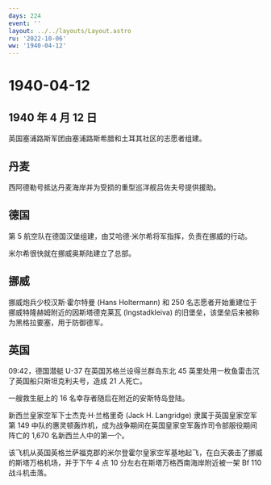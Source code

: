 ```yaml
---
days: 224
event: ''
layout: ../../layouts/Layout.astro
ru: '2022-10-06'
ww: '1940-04-12'
---
```


# 1940-04-12

## 1940 年 4 月 12 日

英国塞浦路斯军团由塞浦路斯希腊和土耳其社区的志愿者组建。

## 丹麦

西阿德勒号抵达丹麦海岸并为受损的重型巡洋舰吕佐夫号提供援助。

## 德国

第 5 航空队在德国汉堡组建，由艾哈德·米尔希将军指挥，负责在挪威的行动。

米尔希很快就在挪威奥斯陆建立了总部。

## 挪威

挪威炮兵少校汉斯·霍尔特曼 (Hans Holtermann) 和 250
名志愿者开始重建位于挪威特隆赫姆附近的因斯塔德克莱瓦 (Ingstadkleiva)
的旧堡垒，该堡垒后来被称为黑格拉要塞，用于防御德军。

## 英国

09:42，德国潜艇 U-37 在英国苏格兰设得兰群岛东北 45
英里处用一枚鱼雷击沉了英国船只斯坦克利夫号，造成 21 人死亡。

一艘救生艇上的 16 名幸存者随后在附近的安斯特岛登陆。

新西兰皇家空军下士杰克·H·兰格里奇 (Jack H. Langridge)
隶属于英国皇家空军第 149
中队的惠灵顿轰炸机，成为战争期间在英国皇家空军轰炸司令部服役期间阵亡的
1,670 名新西兰人中的第一个。

该飞机从英国英格兰萨福克郡的米尔登霍尔皇家空军基地起飞，在白天袭击了挪威的斯塔万格机场，并于下午
4 点 10 分左右在斯塔万格西南海岸附近被一架 Bf 110 战斗机击落。